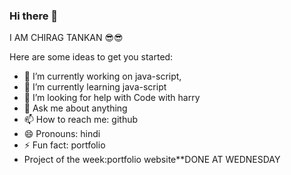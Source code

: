 ### Hi there 👋
I AM CHIRAG TANKAN 😎😎

Here are some ideas to get you started:

- 🔭 I’m currently working on java-script,
- 🌱 I’m currently learning java-script
- 🤔 I’m looking for help with Code with harry
- 💬 Ask me about anything
- 📫 How to reach me: github 
- 😄 Pronouns: hindi
- ⚡ Fun fact: portfolio
- Project of the week:portfolio website**DONE AT WEDNESDAY
